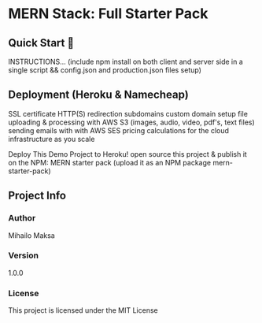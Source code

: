 # MERN Stack: Full Starter Pack

## Quick Start 🚀

INSTRUCTIONS... (include npm install on both client and server side in a single script && config.json and production.json files setup)

## Deployment (Heroku & Namecheap)

SSL certificate
HTTP(S) redirection
subdomains
custom domain setup
file uploading & processing with AWS S3 (images, audio, video, pdf's, text files)
sending emails with with AWS SES
pricing calculations for the cloud infrastructure as you scale

Deploy This Demo Project to Heroku!
open source this project & publish it on the NPM: MERN starter pack (upload it as an NPM package mern-starter-pack)

## Project Info

### Author

Mihailo Maksa

### Version

1.0.0

### License

This project is licensed under the MIT License
